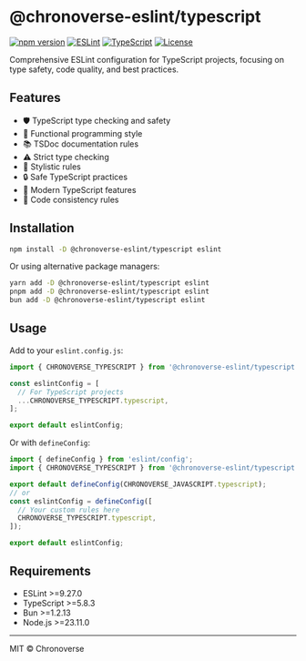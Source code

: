 # @chronoverse-eslint/typescript

[![npm version](https://img.shields.io/npm/v/@chronoverse-eslint/typescript.svg)](https://www.npmjs.com/package/@chronoverse-eslint/typescript)
[![ESLint](https://img.shields.io/badge/ESLint-v9.26.0-4B32C3.svg)](https://eslint.org)
[![TypeScript](https://img.shields.io/badge/TypeScript-v5.8.3-3178C6.svg)](https://www.typescriptlang.org)
[![License](https://img.shields.io/badge/license-MIT-4B32C3.svg)](LICENSE)

Comprehensive ESLint configuration for TypeScript projects, focusing on type safety, code quality, and best practices.

## Features

- 🛡️ TypeScript type checking and safety
- 🧩 Functional programming style
- 📚 TSDoc documentation rules
- ⚠️ Strict type checking
- 🎨 Stylistic rules
- 🔒 Safe TypeScript practices
- 🔄 Modern TypeScript features
- 📏 Code consistency rules

## Installation

```bash
npm install -D @chronoverse-eslint/typescript eslint
```

Or using alternative package managers:

```bash
yarn add -D @chronoverse-eslint/typescript eslint
pnpm add -D @chronoverse-eslint/typescript eslint
bun add -D @chronoverse-eslint/typescript eslint
```

## Usage

Add to your `eslint.config.js`:

```javascript
import { CHRONOVERSE_TYPESCRIPT } from '@chronoverse-eslint/typescript';

const eslintConfig = [
  // For TypeScript projects
  ...CHRONOVERSE_TYPESCRIPT.typescript,
];

export default eslintConfig;
```

Or with `defineConfig`:

```javascript
import { defineConfig } from 'eslint/config';
import { CHRONOVERSE_TYPESCRIPT } from '@chronoverse-eslint/typescript';

export default defineConfig(CHRONOVERSE_JAVASCRIPT.typescript);
// or
const eslintConfig = defineConfig([
  // Your custom rules here
  CHRONOVERSE_TYPESCRIPT.typescript,
]);

export default eslintConfig;
```

## Requirements

- ESLint >=9.27.0
- TypeScript >=5.8.3
- Bun >=1.2.13
- Node.js >=23.11.0

---

MIT © Chronoverse
